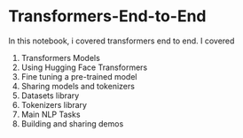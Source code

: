 # Transformers-End-to-End
In this notebook, i covered transformers end to end. 
I covered
1. Transformers Models
2. Using Hugging Face Transformers
3. Fine tuning a pre-trained model
4. Sharing models and tokenizers
5. Datasets library
6. Tokenizers library
7. Main NLP Tasks
8. Building and sharing demos
